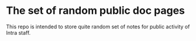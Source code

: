# The set of random public doc pages

This repo is intended to store quite random set of notes for public activity of Intra staff.
